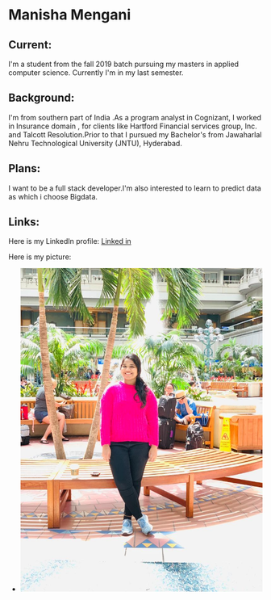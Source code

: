 # Manisha Mengani
## Current:
I'm a student from the fall 2019 batch pursuing my masters in applied computer science. Currently I'm in my last semester.
## Background:
I'm from southern part of India .As a program analyst in Cognizant, I worked in Insurance domain , for clients like Hartford Financial services group, Inc.  and Talcott Resolution.Prior to that I pursued my Bachelor's from Jawaharlal Nehru Technological University (JNTU), Hyderabad.
## Plans:
I want to be a full stack developer.I'm also interested to learn to predict data as which i choose Bigdata.
## Links:
Here is my LinkedIn profile: [Linked in](https://www.linkedin.com/in/manisha-mengani)

Here is my picture:
- ![Manisha Mengani](manishamengani.jpeg)




